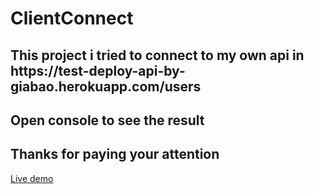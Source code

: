 <h1><strong>ClientConnect</strong></h1>
<h2>This project i tried to connect to my own api in https://test-deploy-api-by-giabao.herokuapp.com/users</h2>
<h2>Open console to see the result</h2>
<h2>Thanks for paying your attention</h2>
<a href="https://client-connect-eight.vercel.app/" target="_blank">Live demo</a>

